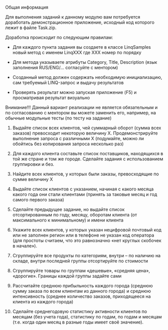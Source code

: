 Общая информация

Для выполнения заданий к данному модулю вам потребуется доработать демонстрационное приложение, исходный код которого лежит в файле Task.zip.

Доработка происходит по следующим правилам:

* Для каждого пункта задания вы создаете в классе LinqSamples новый метод с именем LinqXXX где XXX номер по порядку

* Для метода указываете атрибуты Category, Title, Description (язык заполнения RUS/ENG/… согласуйте с ментором)

* Созданный метод должен содержать необходимую инициализацию, сам требуемый LINQ-запрос и выдачу результатов

* Проверять результат можно запуская приложение (F5) и просматривая результат визуально

Внимание!!! Данный вариант реализации не является обязательным и по согласованию с ментором вы можете заменить его, например, на обычные модульные тесты (по тесту на задание)


1. Выдайте список всех клиентов, чей суммарный оборот (сумма всех заказов) превосходит некоторую величину X. Продемонстрируйте выполнение запроса с различными X (подумайте, можно ли обойтись без копирования запроса несколько раз)

2. Для каждого клиента составьте список поставщиков, находящихся в той же стране и том же городе. Сделайте задания с использованием группировки и без.

3. Найдите всех клиентов, у которых были заказы, превосходящие по сумме величину X

4. Выдайте список клиентов с указанием, начиная с какого месяца какого года они стали клиентами (принять за таковые месяц и год самого первого заказа)

5. Сделайте предыдущее задание, но выдайте список отсортированным по году, месяцу, оборотам клиента (от максимального к минимальному) и имени клиента

6. Укажите всех клиентов, у которых указан нецифровой почтовый код или не заполнен регион или в телефоне не указан код оператора (для простоты считаем, что это равнозначно «нет круглых скобочек в начале»).

7. Сгруппируйте все продукты по категориям, внутри – по наличию на складе, внутри последней группы отсортируйте по стоимости

8. Сгруппируйте товары по группам «дешевые», «средняя цена», «дорогие». Границы каждой группы задайте сами

9. Рассчитайте среднюю прибыльность каждого города (среднюю сумму заказа по всем клиентам из данного города) и среднюю интенсивность (среднее количество заказов, приходящееся на клиента из каждого города)

10. Сделайте среднегодовую статистику активности клиентов по месяцам (без учета года), статистику по годам, по годам и месяцам (т.е. когда один месяц в разные годы имеет своё значение).
